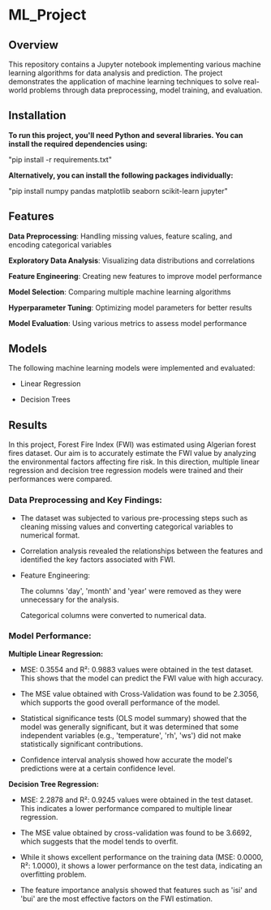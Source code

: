 # ML_Project

## Overview
This repository contains a Jupyter notebook implementing various machine learning algorithms for data analysis and prediction. The project demonstrates the application of machine learning techniques to solve real-world problems through data preprocessing, model training, and evaluation.

## Installation
**To run this project, you'll need Python and several libraries. You can install the required dependencies using:**

"pip install -r requirements.txt"

**Alternatively, you can install the following packages individually:**

"pip install numpy pandas matplotlib seaborn scikit-learn jupyter"

## Features
**Data Preprocessing**: Handling missing values, feature scaling, and encoding categorical variables

**Exploratory Data Analysis**: Visualizing data distributions and correlations

**Feature Engineering**: Creating new features to improve model performance

**Model Selection**: Comparing multiple machine learning algorithms

**Hyperparameter Tuning**: Optimizing model parameters for better results

**Model Evaluation**: Using various metrics to assess model performance

## Models

The following machine learning models were implemented and evaluated:

- Linear Regression

- Decision Trees


## Results

In this project, Forest Fire Index (FWI) was estimated using Algerian forest fires dataset. Our aim is to accurately estimate the FWI value by analyzing the environmental factors affecting fire risk. In this direction, multiple linear regression and decision tree regression models were trained and their performances were compared.

### Data Preprocessing and Key Findings:

- The dataset was subjected to various pre-processing steps such as cleaning missing values ​​and converting categorical variables to numerical format.

- Correlation analysis revealed the relationships between the features and identified the key factors associated with FWI.

- Feature Engineering:

  The columns 'day', 'month' and 'year' were removed as they were unnecessary for the analysis.

  Categorical columns were converted to numerical data.

### Model Performance:

**Multiple Linear Regression:**

- MSE: 0.3554 and R²: 0.9883 values ​​were obtained in the test dataset. This shows that the model can predict the FWI value with high accuracy.

- The MSE value obtained with Cross-Validation was found to be 2.3056, which supports the good overall performance of the model.

- Statistical significance tests (OLS model summary) showed that the model was generally significant, but it was determined that some independent variables (e.g., 'temperature', 'rh', 'ws') did not make statistically significant contributions.

- Confidence interval analysis showed how accurate the model's predictions were at a certain confidence level.

**Decision Tree Regression:**

- MSE: 2.2878 and R²: 0.9245 values ​​were obtained in the test dataset. This indicates a lower performance compared to multiple linear regression.

- The MSE value obtained by cross-validation was found to be 3.6692, which suggests that the model tends to overfit.

- While it shows excellent performance on the training data (MSE: 0.0000, R²: 1.0000), it shows a lower performance on the test data, indicating an overfitting problem.

- The feature importance analysis showed that features such as 'isi' and 'bui' are the most effective factors on the FWI estimation.










